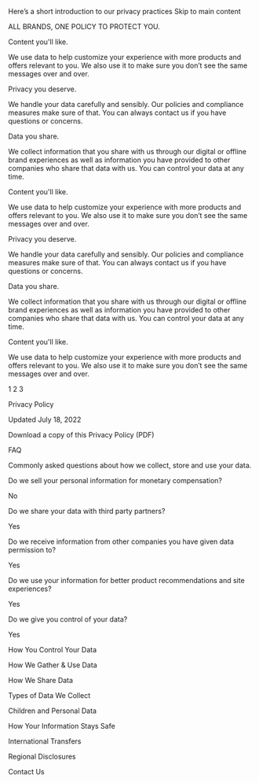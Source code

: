 Here’s a short introduction to our privacy practices
Skip to main content

ALL BRANDS, ONE POLICY TO PROTECT YOU.

Content you'll like.

We use data to help customize your experience with more products and offers relevant to you. We also use it to make sure you don’t see the same messages over and over.

Privacy you deserve.

We handle your data carefully and sensibly. Our policies and compliance measures make sure of that. You can always contact us if you have questions or concerns.

Data you share.

We collect information that you share with us through our digital or offline brand experiences as well as information you have provided to other companies who share that data with us. You can control your data at any time.

Content you'll like.

We use data to help customize your experience with more products and offers relevant to you. We also use it to make sure you don’t see the same messages over and over.

Privacy you deserve.

We handle your data carefully and sensibly. Our policies and compliance measures make sure of that. You can always contact us if you have questions or concerns.

Data you share.

We collect information that you share with us through our digital or offline brand experiences as well as information you have provided to other companies who share that data with us. You can control your data at any time.

Content you'll like.

We use data to help customize your experience with more products and offers relevant to you. We also use it to make sure you don’t see the same messages over and over.

1
2
3

Privacy Policy

Updated July 18, 2022

Download a copy of this Privacy Policy (PDF)

FAQ

Commonly asked questions about how we collect, store and use your data.

Do we sell your personal information for monetary compensation?

No

Do we share your data with third party partners?

Yes

Do we receive information from other companies you have given data permission to?

Yes

Do we use your information for better product recommendations and site experiences?

Yes

Do we give you control of your data?

Yes

How You Control Your Data

How We Gather & Use Data

How We Share Data

Types of Data We Collect

Children and Personal Data

How Your Information Stays Safe

International Transfers

Regional Disclosures

Contact Us